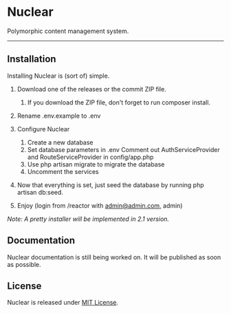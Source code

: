 # Nuclear
Polymorphic content management system.

---

## Installation
Installing Nuclear is (sort of) simple.

1. Download one of the releases or the commit ZIP file.
    1. If you download the ZIP file, don't forget to run composer install.
    
2. Rename .env.example to .env
3. Configure Nuclear
    1. Create a new database
    2. Set database parameters in .env
     Comment out AuthServiceProvider and RouteServiceProvider in config/app.php
    4. Use php artisan migrate to migrate the database
    5. Uncomment the services
    
4. Now that everything is set, just seed the database by running php artisan db:seed.
5. Enjoy (login from /reactor with admin@admin.com, admin)

*Note: A pretty installer will be implemented in 2.1 version.*

## Documentation
Nuclear documentation is still being worked on. It will be published as soon as possible.

## License
Nuclear is released under [MIT License](https://github.com/NuclearCMS/Nuclear/blob/master/LICENSE).